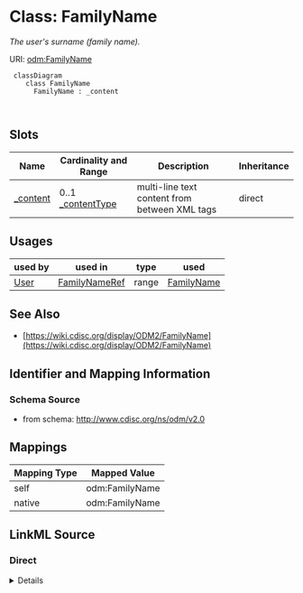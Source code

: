# Class: FamilyName


_The user's surname (family name)._





URI: [odm:FamilyName](http://www.cdisc.org/ns/odm/v2.0/FamilyName)



```mermaid
 classDiagram
    class FamilyName
      FamilyName : _content
        
      
```




<!-- no inheritance hierarchy -->


## Slots

| Name | Cardinality and Range | Description | Inheritance |
| ---  | --- | --- | --- |
| [_content](_content.md) | 0..1 <br/> [_contentType](_contentType.md) | multi-line text content from between XML tags | direct |





## Usages

| used by | used in | type | used |
| ---  | --- | --- | --- |
| [User](User.md) | [FamilyNameRef](FamilyNameRef.md) | range | [FamilyName](FamilyName.md) |






## See Also

* [https://wiki.cdisc.org/display/ODM2/FamilyName](https://wiki.cdisc.org/display/ODM2/FamilyName)

## Identifier and Mapping Information







### Schema Source


* from schema: http://www.cdisc.org/ns/odm/v2.0





## Mappings

| Mapping Type | Mapped Value |
| ---  | ---  |
| self | odm:FamilyName |
| native | odm:FamilyName |





## LinkML Source

<!-- TODO: investigate https://stackoverflow.com/questions/37606292/how-to-create-tabbed-code-blocks-in-mkdocs-or-sphinx -->

### Direct

<details>
```yaml
name: FamilyName
description: The user's surname (family name).
from_schema: http://www.cdisc.org/ns/odm/v2.0
see_also:
- https://wiki.cdisc.org/display/ODM2/FamilyName
slots:
- _content
slot_usage:
  range:
    name: range
    id_prefixes:
    - text
class_uri: odm:FamilyName

```
</details>

### Induced

<details>
```yaml
name: FamilyName
description: The user's surname (family name).
from_schema: http://www.cdisc.org/ns/odm/v2.0
see_also:
- https://wiki.cdisc.org/display/ODM2/FamilyName
slot_usage:
  range:
    name: range
    id_prefixes:
    - text
attributes:
  name: _content
  description: multi-line text content from between XML tags
  from_schema: http://www.cdisc.org/ns/odm/v2.0
  rank: 1000
  alias: _content
  owner: FamilyName
  domain_of:
  - TranslatedText
  - Title
  - CheckValue
  - Code
  - WorkflowEnd
  - UserName
  - Prefix
  - Suffix
  - FullName
  - GivenName
  - FamilyName
  - StreetName
  - HouseNumber
  - City
  - StateProv
  - Country
  - PostalCode
  - OtherText
  - Meaning
  - LegalReason
  - DateTimeStamp
  - ReasonForChange
  - SourceID
  - FlagValue
  - FlagType
  - Value
  range: _contentType
  inlined: true
class_uri: odm:FamilyName

```
</details>